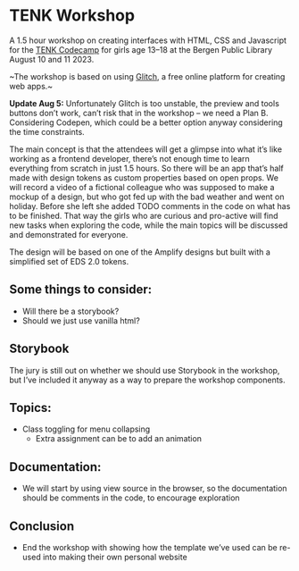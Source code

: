 # TENK Workshop

A 1.5 hour workshop on creating interfaces with HTML, CSS and Javascript for the [TENK Codecamp](https://tenknorge.com/tenk-tech-camp) for girls age 13–18 at the Bergen Public Library August 10 and 11 2023.

~The workshop is based on using [Glitch](https://glitch.com/), a free online platform for creating web apps.~

**Update Aug 5:** Unfortunately Glitch is too unstable, the preview and tools buttons don’t work, can’t risk that in the workshop – we need a Plan B. Considering Codepen, which could be a better option anyway considering the time constraints.

The main concept is that the attendees will get a glimpse into what it’s like working as a frontend developer, there’s not enough time to learn everything from scratch in just 1.5 hours. So there will be an app that’s half made with design tokens as custom properties based on open props. We will record a video of a fictional colleague who was supposed to make a mockup of a design, but who got fed up with the bad weather and went on holiday. Before she left she added TODO comments in the code on what has to be finished. That way the girls who are curious and pro-active will find new tasks when exploring the code, while the main topics will be discussed and demonstrated for everyone.

The design will be based on one of the Amplify designs but built with a simplified set of EDS 2.0 tokens. 

## Some things to consider:
- Will there be a storybook?
- Should we just use vanilla html?

## Storybook
The jury is still out on whether we should use Storybook in the workshop, but I’ve included it anyway as a way to prepare the workshop components.

## Topics:
- Class toggling for menu collapsing
  - Extra assignment can be to add an animation

## Documentation:
- We will start by using view source in the browser, so the documentation should be comments in the code, to encourage exploration

## Conclusion
- End the workshop with showing how the template we’ve used can be re-used into making their own personal website
